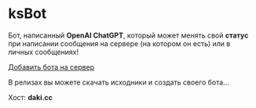 # ksBot
Бот, написанный **OpenAI ChatGPT**, который может менять свой **статус** при написании сообщения на сервере (на котором он есть) или в личных сообщениях!

[Добавить бота на сервер](https://discord.com/oauth2/authorize?client_id=1217750078689906789&response_type=code&redirect_uri=https%3A%2F%2Fdiscord.com%2Fapp&scope=identify)

В релизах вы можете скачать исходники и создать своего бота...

Хост: **daki.cc**
